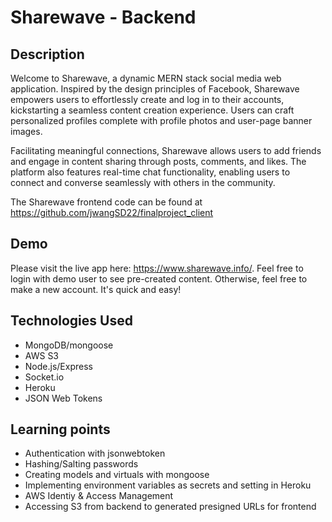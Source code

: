 # Sharewave - Backend

## Description

Welcome to Sharewave, a dynamic MERN stack social media web application. Inspired by the design principles of Facebook, Sharewave empowers users to effortlessly create and log in to their accounts, kickstarting a seamless content creation experience. Users can craft personalized profiles complete with profile photos and user-page banner images.

Facilitating meaningful connections, Sharewave allows users to add friends and engage in content sharing through posts, comments, and likes. The platform also features real-time chat functionality, enabling users to connect and converse seamlessly with others in the community.

The Sharewave frontend code can be found at https://github.com/jwangSD22/finalproject_client

## Demo

Please visit the live app here: https://www.sharewave.info/. Feel free to login with demo user to see pre-created content. Otherwise, feel free to make a new account. It's quick and easy!

## Technologies Used
- MongoDB/mongoose
- AWS S3
- Node.js/Express
- Socket.io
- Heroku
- JSON Web Tokens


## Learning points
- Authentication with jsonwebtoken
- Hashing/Salting passwords
- Creating models and virtuals with mongoose
- Implementing environment variables as secrets and setting in Heroku
- AWS Identiy & Access Management
- Accessing S3 from backend to generated presigned URLs for frontend
